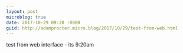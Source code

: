 ```yaml
---
layout: post
microblog: true
date: 2017-10-29 09:20 -0000
guid: http://adamprocter.micro.blog/2017/10/29/test-from-web.html
---
```

test from web interface - its 9:20am
